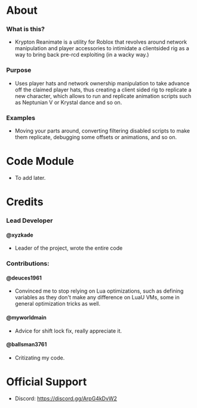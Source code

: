 # About
### What is this?
  - Krypton Reanimate is a utility for Roblox that revolves around network manipulation and player accessories to intimidate a clientsided rig as a way to bring back pre-rcd exploiting (in a wacky way.)

### Purpose
  - Uses player hats and network ownership manipulation to take advance off the claimed player hats, thus creating a client sided rig to replicate a new character, which allows to run and replicate animation scripts such as Neptunian V or Krystal dance and so on.

### Examples
  - Moving your parts around, converting filtering disabled scripts to make them replicate, debugging some offsets or animations, and so on.

# Code Module
- To add later.

# Credits

### Lead Developer

#### @xyzkade 
  - Leader of the project, wrote the entire code

### Contributions:

#### @deuces1961
  - Convinced me to stop relying on Lua optimizations, such as defining variables as they don't make any difference on LuaU VMs, some in general optimization tricks as well.

#### @myworldmain
  - Advice for shift lock fix, really appreciate it.

#### @ballsman3761
  - Critizating my code.

# Official Support
- Discord: https://discord.gg/ArpG4kDvW2
